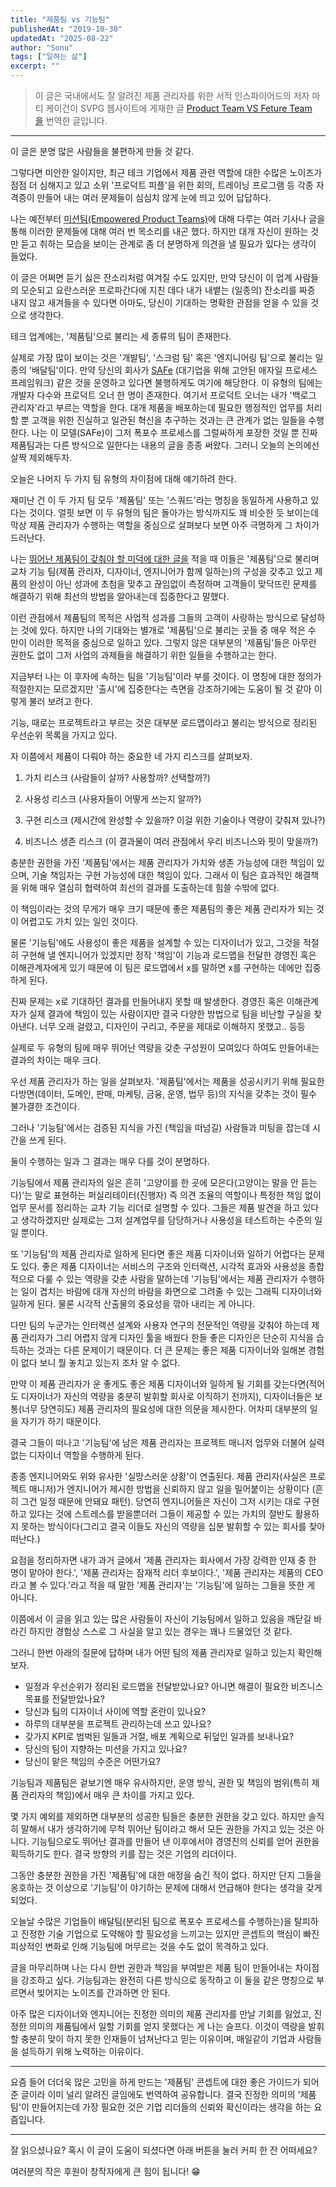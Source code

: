 ```yaml
---
title: "제품팀 vs 기능팀"
publishedAt: "2019-10-30"
updatedAt: "2025-08-22"
author: "Sonu"
tags: ["일하는 삶"]
excerpt: ""
---
```


> 이 글은 국내에서도 잘 알려진 제품 관리자를 위한 서적 인스파이어드의 저자 마티 케이건이 SVPG 웹사이트에 게재한 글 [Product Team VS Feture Team을](https://svpg.com/product-vs-feature-teams/) 번역한 글입니다.

---





이 글은 분명 많은 사람들을 불편하게 만들 것 같다.


그렇다면 미안한 일이지만, 최근 테크 기업에서 제품 관련 역할에 대한 수많은 노이즈가 점점 더 심해지고 있고 소위 '프로덕트 피플'을 위한 회의, 트레이닝 프로그램 등 각종 자격증이 만들어 내는 여러 문제들이 심심치 않게 눈에 띄고 있어 답답하다.


나는 예전부터 [미션팀(Empowered Product Teams)](https://svpg.com/empowered-product-teams/)에 대해 다루는 여러 기사나 글을 통해 이러한 문제들에 대해 여러 번 목소리를 내곤 했다. 하지만 대개 자신이 원하는 것만 듣고 취하는 모습을 보이는 관계로 좀 더 분명하게 의견을 낼 필요가 있다는 생각이 들었다.


이 글은 어쩌면 듣기 싫은 잔소리처럼 여겨질 수도 있지만, 만약 당신이 이 업계 사람들의 모순되고 요란스러운 프로파간다에 지친 데다 내가 내뱉는 (일종의) 잔소리를 짜증 내지 않고 새겨들을 수 있다면 아마도, 당신이 기대하는 명확한 관점을 얻을 수 있을 것으로 생각한다.


테크 업계에는, '제품팀'으로 불리는 세 종류의 팀이 존재한다.


실제로 가장 많이 보이는 것은 '개발팀', '스크럼 팀' 혹은 '엔지니어링 팀'으로 불리는 일종의 '배달팀'이다. 만약 당신의 회사가 [SAFe](https://en.wikipedia.org/wiki/Scaled_agile_framework) (대기업을 위해 고안된 애자일 프로세스 프레임워크) 같은 것을 운영하고 있다면 불행하게도 여기에 해당한다. 이 유형의 팀에는 개발자 다수와 프로덕트 오너 한 명이 존재한다. 여기서 프로덕트 오너는 내가 '백로그 관리자'라고 부르는 역할을 한다. 대개 제품을 배포하는데 필요한 행정적인 업무를 처리할 뿐 고객을 위한 진실하고 일관된 혁신을 추구하는 것과는 큰 관계가 없는 일들을 수행한다. 나는 이 모델(SAFe)이 그저 폭포수 프로세스를 그럴싸하게 포장한 것일 뿐 진짜 제품팀과는 다른 방식으로 일한다는 내용의 글을 종종 써왔다. 그러니 오늘의 논의에선 살짝 제외해두자.


오늘은 나머지 두 가지 팀 유형의 차이점에 대해 얘기하려 한다.


재미난 건 이 두 가지 팀 모두 '제품팀' 또는 '스쿼드'라는 명칭을 동일하게 사용하고 있다는 것이다. 얼핏 보면 이 두 유형의 팀은 돌아가는 방식까지도 꽤 비슷한 듯 보이는데 막상 제품 관리자가 수행하는 역할을 중심으로 살펴보다 보면 아주 극명하게 그 차이가 드러난다.


나는 [뛰어난 제품팀이 갖춰야 할 미덕에 대한 글을](http://www.svpg.com/empowered-product-teams) 적을 때 이들은 '제품팀'으로 불리며 교차 기능 팀(제품 관리자, 디자이너, 엔지니어가 함께 일하는)의 구성을 갖추고 있고 제품의 완성이 아닌 성과에 초첨을 맞추고 끊임없이 측정하며 고객들이 맞닥뜨린 문제를 해결하기 위해 최선의 방법을 알아내는데 집중한다고 말했다.


이런 관점에서 제품팀의 목적은 사업적 성과를 그들의 고객이 사랑하는 방식으로 달성하는 것에 있다. 하지만 나의 기대와는 별개로 '제품팀'으로 불리는 곳들 중 매우 적은 수 만이 이러한 목적을 중심으로 일하고 있다. 그렇지 않은 대부분의 '제품팀'들은 아무런 권한도 없이 그저 사업의 과제들을 해결하기 위한 일들을 수행하고는 한다.


지금부터 나는 이 후자에 속하는 팀을 '기능팀'이라 부를 것이다. 이 명칭에 대한 정의가 적절한지는 모르겠지만 '출시'에 집중한다는 측면을 강조하기에는 도움이 될 것 같아 이렇게 불러 보려고 한다.


기능, 때로는 프로젝트라고 부르는 것은 대부분 로드맵이라고 불리는 방식으로 정리된 우선순위 목록을 가지고 있다.


자 이쯤에서 제품이 다뤄야 하는 중요한 네 가지 리스크를 살펴보자.


1. 가치 리스크 (사람들이 살까? 사용할까? 선택할까?)


2. 사용성 리스크 (사용자들이 어떻게 쓰는지 알까?)


3. 구현 리스크 (제시간에 완성할 수 있을까? 이걸 위한 기술이나 역량이 갖춰져 있나?)


4. 비즈니스 생존 리스크 (이 결과물이 여러 관점에서 우리 비즈니스와 핏이 맞을까?)


충분한 권한을 가진 '제품팀'에서는 제품 관리자가 가치와 생존 가능성에 대한 책임이 있으며, 기술 책임자는 구현 가능성에 대한 책임이 있다. 그래서 이 팀은 효과적인 해결책을 위해 매우 열심히 협력하여 최선의 결과를 도출하는데 힘쓸 수밖에 없다.


이 책임이라는 것의 무게가 매우 크기 때문에 좋은 제품팀의 좋은 제품 관리자가 되는 것이 어렵고도 가치 있는 일인 것이다.


물론 '기능팀'에도 사용성이 좋은 제품을 설계할 수 있는 디자이너가 있고, 그것을 적절히 구현해 낼 엔지니어가 있겠지만 정작 '책임'이 기능과 로드맵을 전달한 경영진 혹은 이해관계자에게 있기 때문에 이 팀은 로드맵에서 x를 말하면 x를 구현하는 데에만 집중하게 된다.


진짜 문제는 x로 기대하던 결과를 만들어내지 못할 때 발생한다. 경영진 혹은 이해관계자가 실제 결과에 책임이 있는 사람이지만 결국 다양한 방법으로 팀을 비난할 구실을 찾아낸다. 너무 오래 걸렸고, 디자인이 구리고, 주문을 제대로 이해하지 못했고.. 등등


실제로 두 유형의 팀에 매우 뛰어난 역량을 갖춘 구성원이 모여있다 하여도 만들어내는 결과의 차이는 매우 크다.


우선 제품 관리자가 하는 일을 살펴보자. '제품팀'에서는 제품을 성공시키기 위해 필요한 다방면(데이터, 도메인, 판매, 마케팅, 금융, 운영, 법무 등)의 지식을 갖추는 것이 필수 불가결한 조건이다.


그러나 '기능팀'에서는 검증된 지식을 가진 (책임을 떠넘길) 사람들과 미팅을 잡는데 시간을 쓰게 된다.


둘이 수행하는 일과 그 결과는 매우 다를 것이 분명하다.


기능팀에서 제품 관리자의 일은 흔히 '고양이를 한 곳에 모은다(고양이는 말을 안 듣는다)'는 말로 표현하는 퍼실리테이터(진행자) 즉 의견 조율의 역할이나 특정한 책임 없이 업무 문서를 정리하는 교차 기능 리더로 설명할 수 있다. 그들은 제품 발견을 하고 있다고 생각하겠지만 실제로는 그저 설계업무를 담당하거나 사용성을 테스트하는 수준의 일일 뿐이다.


또 '기능팀'의 제품 관리자로 일하게 된다면 좋은 제품 디자이너와 일하기 어렵다는 문제도 있다. 좋은 제품 디자이너는 서비스의 구조와 인터랙션, 시각적 효과와 사용성을 종합적으로 다룰 수 있는 역량을 갖춘 사람을 말하는데 '기능팀'에서는 제품 관리자가 수행하는 일이 겹치는 바람에 대개 자신의 바람을 화면으로 그려줄 수 있는 그래픽 디자이너와 일하게 된다. 물론 시각적 산출물의 중요성을 깎아 내리는 게 아니다.


다만 팀의 누군가는 인터랙션 설계와 사용자 연구의 전문적인 역량을 갖춰야 하는데 제품 관리자가 그리 어렵지 않게 디자인 툴을 배웠다 한들 좋은 디자인은 단순히 지식을 습득하는 것과는 다른 문제이기 때문이다. 더 큰 문제는 좋은 제품 디자이너와 일해본 경험이 없다 보니 뭘 놓치고 있는지 조차 알 수 없다.


만약 이 제품 관리자가 운 좋게도 좋은 제품 디자이너와 일하게 될 기회를 갖는다면(적어도 디자이너가 자신의 역량을 충분히 발휘할 회사로 이직하기 전까지), 디자이너들은 보통(너무 당연히도) 제품 관리자의 필요성에 대한 의문을 제시한다. 어차피 대부분의 일을 자기가 하기 때문이다.


결국 그들이 떠나고 '기능팀'에 남은 제품 관리자는 프로젝트 매니저 업무와 더불어 실력 없는 디자이너 역할을 수행하게 된다.


종종 엔지니어와도 위와 유사한 '실망스러운 상황'이 연출된다. 제품 관리자(사실은 프로젝트 매니저)가 엔지니어가 제시한 방법을 신뢰하지 않고 일을 밀어붙이는 상황이다 (흔히 그건 일정 때문에 안돼요 패턴). 당연히 엔지니어들은 자신이 그저 시키는 대로 구현하고 있다는 것에 스트레스를 받을뿐더러 그들이 제공할 수 있는 가치의 절반도 활용하지 못하는 방식이다(그리고 결국 이들도 자신의 역량을 십분 발휘할 수 있는 회사를 찾아 떠난다.)


요점을 정리하자면 내가 과거 글에서 '제품 관리자는 회사에서 가장 강력한 인재 중 한 명이 맡아야 한다.', '제품 관리자는 잠재적 리더 후보이다.', '제품 관리자는 제품의 CEO라고 볼 수 있다.'라고 적을 때 말한 '제품 관리자'는 '기능팀'에 일하는 그들을 뜻한 게 아니다.


이쯤에서 이 글을 읽고 있는 많은 사람들이 자신이 기능팀에서 일하고 있음을 깨닫길 바라긴 하지만 경험상 스스로 그 사실을 알고 있는 경우는 꽤나 드물었던 것 같다.


그러니 한번 아래의 질문에 답하며 내가 어떤 팀의 제품 관리자로 일하고 있는지 확인해보자.

- 일정과 우선순위가 정리된 로드맵을 전달받았나요? 아니면 해결이 필요한 비즈니스 목표를 전달받았나요?
- 당신과 팀의 디자이너 사이에 역할 혼란이 있나요?
- 하루의 대부분을 프로젝트 관리하는데 쓰고 있나요?
- 갖가지 KPI로 범벅된 일들과 거절, 배포 계획으로 뒤덮인 일과를 보내나요?
- 당신의 팀이 지향하는 미션을 가지고 있나요?
- 당신이 맡은 책임의 수준은 어떤가요?

기능팀과 제품팀은 겉보기엔 매우 유사하지만, 운영 방식, 권한 및 책임의 범위(특히 제품 관리자의 책임)에서 매우 큰 차이를 가지고 있다.


몇 가지 예외를 제외하면 대부분의 성공한 팀들은 충분한 권한을 갖고 있다. 하지만 솔직히 말해서 내가 생각하기에 무척 뛰어난 팀이라고 해서 모든 권한을 가지고 있는 것은 아니다. 기능팀으로도 뛰어난 결과를 만들어 낸 이후에서야 경영진의 신뢰를 얻어 권한을 획득하기도 한다. 결국 방향의 키를 잡는 것은 기업의 리더이다.


그동안 충분한 권한을 가진 '제품팀'에 대한 애정을 숨긴 적이 없다. 하지만 단지 그들을 옹호하는 것 이상으로 '기능팀'이 야기하는 문제에 대해서 언급해야 한다는 생각을 갖게 되었다.


오늘날 수많은 기업들이 배달팀(분리된 팀으로 폭포수 프로세스를 수행하는)을 탈피하고 진정한 기술 기업으로 도약해야 할 필요성을 느끼고는 있지만 콘셉트의 핵심이 빠진 피상적인 변화로 인해 기능팀에 머무르는 것을 수도 없이 목격하고 있다.


글을 마무리하며 나는 다시 한번 권한과 책임을 부여받은 제품 팀이 만들어내는 차이점을 강조하고 싶다. 기능팀과는 완전히 다른 방식으로 동작하고 이 둘을 같은 명칭으로 부르면서 빚어지는 노이즈를 간과하면 안 된다.


아주 많은 디자이너와 엔지니어는 진정한 의미의 제품 관리자를 만날 기회를 잃었고, 진정한 의미의 제품팀에서 일할 기회를 얻지 못했다는 게 나는 슬프다. 이것이 역량을 발휘할 충분히 맞이 하지 못한 인재들이 넘쳐난다고 믿는 이유이며, 매일같이 기업과 사람들을 설득하기 위해 노력하는 이유이다.


---


요즘 들어 더더욱 많은 고민을 하게 만드는 '제품팀' 콘셉트에 대한 좋은 가이드가 되어준 글이라 이미 널리 알려진 글임에도 번역하여 공유합니다. 결국 진정한 의미의 '제품팀'이 만들어지는데 가장 필요한 것은 기업 리더들의 신뢰와 확신이라는 생각을 하는 요즘입니다.


---


잘 읽으셨나요? 혹시 이 글이 도움이 되셨다면 아래 버튼을 눌러 커피 한 잔 어떠세요?


여러분의 작은 후원이 창작자에게 큰 힘이 됩니다! 😁

